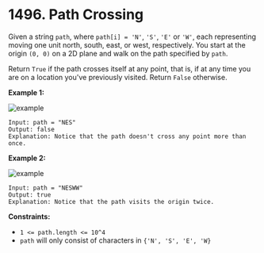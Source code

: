# 1496. Path Crossing

Given a string `path`, where `path[i] = 'N'`, `'S'`, `'E'` or `'W'`, each representing moving one unit north, south, east, or west, respectively. You start at the origin `(0, 0)` on a 2D plane and walk on the path specified by `path`.

Return `True` if the path crosses itself at any point, that is, if at any time you are on a location you've previously visited. Return `False` otherwise.

**Example 1:**

![example](https://assets.leetcode.com/uploads/2020/06/10/screen-shot-2020-06-10-at-123929-pm.png)

```()
Input: path = "NES"
Output: false 
Explanation: Notice that the path doesn't cross any point more than once.
```

**Example 2:**

![example](https://assets.leetcode.com/uploads/2020/06/10/screen-shot-2020-06-10-at-123843-pm.png)

```()
Input: path = "NESWW"
Output: true
Explanation: Notice that the path visits the origin twice.
```

**Constraints:**

- `1 <= path.length <= 10^4`
- `path` will only consist of characters in `{'N', 'S', 'E', 'W}`
